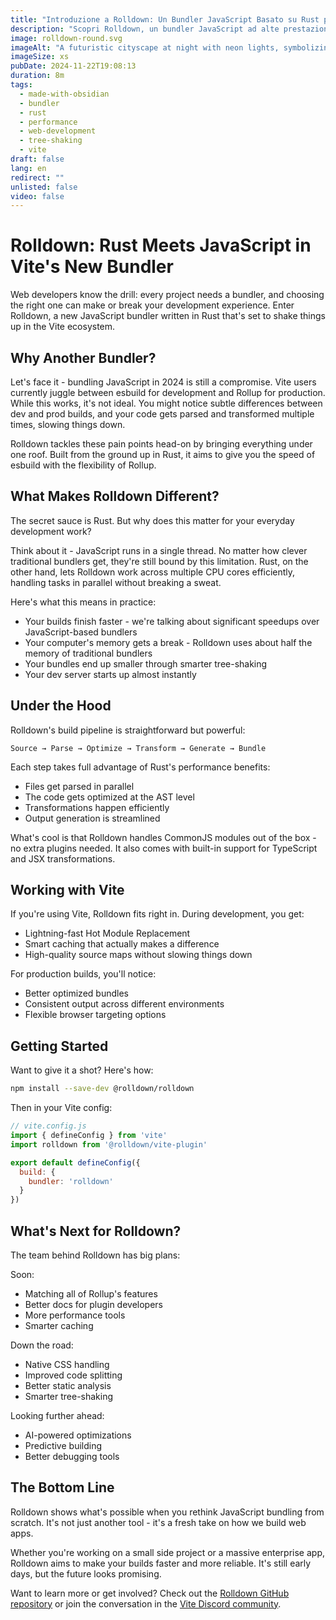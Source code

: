 ```yaml
---
title: "Introduzione a Rolldown: Un Bundler JavaScript Basato su Rust per Vite"
description: "Scopri Rolldown, un bundler JavaScript ad alte prestazioni basato su Rust, progettato per unificare e ottimizzare il processo di build in Vite. Questo articolo esplora le motivazioni dietro il suo sviluppo e come mira a migliorare le soluzioni esistenti"
image: rolldown-round.svg
imageAlt: "A futuristic cityscape at night with neon lights, symbolizing innovation and technology. In the foreground, code appears in floating holographic screens, with lines of JavaScript and Rust code highlighting the cutting-edge nature of Rolldown."
imageSize: xs
pubDate: 2024-11-22T19:08:13
duration: 8m
tags:
  - made-with-obsidian
  - bundler
  - rust
  - performance
  - web-development
  - tree-shaking
  - vite
draft: false
lang: en
redirect: ""
unlisted: false
video: false
---
```

# Rolldown: Rust Meets JavaScript in Vite's New Bundler

Web developers know the drill: every project needs a bundler, and choosing the right one can make or break your development experience. Enter Rolldown, a new JavaScript bundler written in Rust that's set to shake things up in the Vite ecosystem.

## Why Another Bundler?

Let's face it - bundling JavaScript in 2024 is still a compromise. Vite users currently juggle between esbuild for development and Rollup for production. While this works, it's not ideal. You might notice subtle differences between dev and prod builds, and your code gets parsed and transformed multiple times, slowing things down.

Rolldown tackles these pain points head-on by bringing everything under one roof. Built from the ground up in Rust, it aims to give you the speed of esbuild with the flexibility of Rollup.

## What Makes Rolldown Different?

The secret sauce is Rust. But why does this matter for your everyday development work?

Think about it - JavaScript runs in a single thread. No matter how clever traditional bundlers get, they're still bound by this limitation. Rust, on the other hand, lets Rolldown work across multiple CPU cores efficiently, handling tasks in parallel without breaking a sweat.

Here's what this means in practice:
- Your builds finish faster - we're talking about significant speedups over JavaScript-based bundlers
- Your computer's memory gets a break - Rolldown uses about half the memory of traditional bundlers
- Your bundles end up smaller through smarter tree-shaking
- Your dev server starts up almost instantly

## Under the Hood

Rolldown's build pipeline is straightforward but powerful:

```
Source → Parse → Optimize → Transform → Generate → Bundle
```

Each step takes full advantage of Rust's performance benefits:
- Files get parsed in parallel
- The code gets optimized at the AST level
- Transformations happen efficiently
- Output generation is streamlined

What's cool is that Rolldown handles CommonJS modules out of the box - no extra plugins needed. It also comes with built-in support for TypeScript and JSX transformations.

## Working with Vite

If you're using Vite, Rolldown fits right in. During development, you get:
- Lightning-fast Hot Module Replacement
- Smart caching that actually makes a difference
- High-quality source maps without slowing things down

For production builds, you'll notice:
- Better optimized bundles
- Consistent output across different environments
- Flexible browser targeting options

## Getting Started

Want to give it a shot? Here's how:

```bash
npm install --save-dev @rolldown/rolldown
```

Then in your Vite config:

```javascript
// vite.config.js
import { defineConfig } from 'vite'
import rolldown from '@rolldown/vite-plugin'

export default defineConfig({
  build: {
    bundler: 'rolldown'
  }
})
```

## What's Next for Rolldown?

The team behind Rolldown has big plans:

Soon:
- Matching all of Rollup's features
- Better docs for plugin developers
- More performance tools
- Smarter caching

Down the road:
- Native CSS handling
- Improved code splitting
- Better static analysis
- Smarter tree-shaking

Looking further ahead:
- AI-powered optimizations
- Predictive building
- Better debugging tools

## The Bottom Line

Rolldown shows what's possible when you rethink JavaScript bundling from scratch. It's not just another tool - it's a fresh take on how we build web apps.

Whether you're working on a small side project or a massive enterprise app, Rolldown aims to make your builds faster and more reliable. It's still early days, but the future looks promising.

Want to learn more or get involved? Check out the [Rolldown GitHub repository](https://github.com/rolldown/rolldown) or join the conversation in the [Vite Discord community](https://chat.vitejs.dev/).
